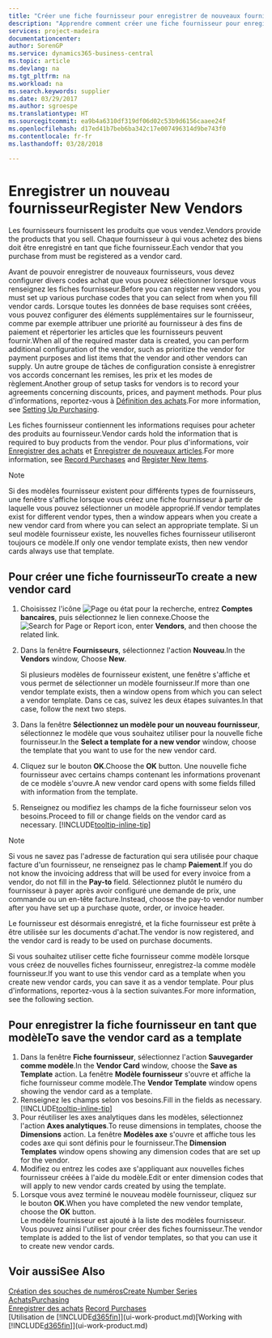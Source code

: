 ```yaml
---
title: "Créer une fiche fournisseur pour enregistrer de nouveaux fournisseurs | Microsoft Docs"
description: "Apprendre comment créer une fiche fournisseur pour enregistrer un nouveau fournisseur."
services: project-madeira
documentationcenter: 
author: SorenGP
ms.service: dynamics365-business-central
ms.topic: article
ms.devlang: na
ms.tgt_pltfrm: na
ms.workload: na
ms.search.keywords: supplier
ms.date: 03/29/2017
ms.author: sgroespe
ms.translationtype: HT
ms.sourcegitcommit: ea9b4a6310df319df06d02c53b9d6156caaee24f
ms.openlocfilehash: d17ed41b7beb6ba342c17e007496314d9be743f0
ms.contentlocale: fr-fr
ms.lasthandoff: 03/28/2018

---
```

# <a name="register-new-vendors"></a><span data-ttu-id="13fef-103">Enregistrer un nouveau fournisseur</span><span class="sxs-lookup"><span data-stu-id="13fef-103">Register New Vendors</span></span>
<span data-ttu-id="13fef-104">Les fournisseurs fournissent les produits que vous vendez.</span><span class="sxs-lookup"><span data-stu-id="13fef-104">Vendors provide the products that you sell.</span></span> <span data-ttu-id="13fef-105">Chaque fournisseur à qui vous achetez des biens doit être enregistré en tant que fiche fournisseur.</span><span class="sxs-lookup"><span data-stu-id="13fef-105">Each vendor that you purchase from must be registered as a vendor card.</span></span>

<span data-ttu-id="13fef-106">Avant de pouvoir enregistrer de nouveaux fournisseurs, vous devez configurer divers codes achat que vous pouvez sélectionner lorsque vous renseignez les fiches fournisseur.</span><span class="sxs-lookup"><span data-stu-id="13fef-106">Before you can register new vendors, you must set up various purchase codes that you can select from when you fill vendor cards.</span></span> <span data-ttu-id="13fef-107">Lorsque toutes les données de base requises sont créées, vous pouvez configurer des éléments supplémentaires sur le fournisseur, comme par exemple attribuer une priorité au fournisseur à des fins de paiement et répertorier les articles que les fournisseurs peuvent fournir.</span><span class="sxs-lookup"><span data-stu-id="13fef-107">When all of the required master data is created, you can perform additional configuration of the vendor, such as prioritize the vendor for payment purposes and list items that the vendor and other vendors can supply.</span></span> <span data-ttu-id="13fef-108">Un autre groupe de tâches de configuration consiste à enregistrer vos accords concernant les remises, les prix et les modes de règlement.</span><span class="sxs-lookup"><span data-stu-id="13fef-108">Another group of setup tasks for vendors is to record your agreements concerning discounts, prices, and payment methods.</span></span> <span data-ttu-id="13fef-109">Pour plus d'informations, reportez-vous à [Définition des achats](purchasing-setup-purchasing.md).</span><span class="sxs-lookup"><span data-stu-id="13fef-109">For more information, see [Setting Up Purchasing](purchasing-setup-purchasing.md).</span></span>

<span data-ttu-id="13fef-110">Les fiches fournisseur contiennent les informations requises pour acheter des produits au fournisseur.</span><span class="sxs-lookup"><span data-stu-id="13fef-110">Vendor cards hold the information that is required to buy products from the vendor.</span></span> <span data-ttu-id="13fef-111">Pour plus d'informations, voir [Enregistrer des achats](purchasing-how-record-purchases.md) et [Enregistrer de nouveaux articles](inventory-how-register-new-items.md).</span><span class="sxs-lookup"><span data-stu-id="13fef-111">For more information, see [Record Purchases](purchasing-how-record-purchases.md) and [Register New Items](inventory-how-register-new-items.md).</span></span>

> [!NOTE]  
>   <span data-ttu-id="13fef-112">Si des modèles fournisseur existent pour différents types de fournisseurs, une fenêtre s'affiche lorsque vous créez une fiche fournisseur à partir de laquelle vous pouvez sélectionner un modèle approprié.</span><span class="sxs-lookup"><span data-stu-id="13fef-112">If vendor templates exist for different vendor types, then a window appears when you create a new vendor card from where you can select an appropriate template.</span></span> <span data-ttu-id="13fef-113">Si un seul modèle fournisseur existe, les nouvelles fiches fournisseur utiliseront toujours ce modèle.</span><span class="sxs-lookup"><span data-stu-id="13fef-113">If only one vendor template exists, then new vendor cards always use that template.</span></span>

## <a name="to-create-a-new-vendor-card"></a><span data-ttu-id="13fef-114">Pour créer une fiche fournisseur</span><span class="sxs-lookup"><span data-stu-id="13fef-114">To create a new vendor card</span></span>
1. <span data-ttu-id="13fef-115">Choisissez l'icône ![Page ou état pour la recherche](media/ui-search/search_small.png "Page ou état pour la recherche"), entrez **Comptes bancaires**, puis sélectionnez le lien connexe.</span><span class="sxs-lookup"><span data-stu-id="13fef-115">Choose the ![Search for Page or Report](media/ui-search/search_small.png "Search for Page or Report icon") icon, enter **Vendors**, and then choose the related link.</span></span>  
2. <span data-ttu-id="13fef-116">Dans la fenêtre **Fournisseurs**, sélectionnez l'action **Nouveau**.</span><span class="sxs-lookup"><span data-stu-id="13fef-116">In the **Vendors** window, Choose **New**.</span></span>

    <span data-ttu-id="13fef-117">Si plusieurs modèles de fournisseur existent, une fenêtre s'affiche et vous permet de sélectionner un modèle fournisseur.</span><span class="sxs-lookup"><span data-stu-id="13fef-117">If more than one vendor template exists, then a window opens from which you can select a vendor template.</span></span> <span data-ttu-id="13fef-118">Dans ce cas, suivez les deux étapes suivantes.</span><span class="sxs-lookup"><span data-stu-id="13fef-118">In that case, follow the next two steps.</span></span>
3. <span data-ttu-id="13fef-119">Dans la fenêtre **Sélectionnez un modèle pour un nouveau fournisseur**, sélectionnez le modèle que vous souhaitez utiliser pour la nouvelle fiche fournisseur.</span><span class="sxs-lookup"><span data-stu-id="13fef-119">In the **Select a template for a new vendor** window, choose the template that you want to use for the new vendor card.</span></span>
4. <span data-ttu-id="13fef-120">Cliquez sur le bouton **OK**.</span><span class="sxs-lookup"><span data-stu-id="13fef-120">Choose the **OK** button.</span></span> <span data-ttu-id="13fef-121">Une nouvelle fiche fournisseur avec certains champs contenant les informations provenant de ce modèle s'ouvre.</span><span class="sxs-lookup"><span data-stu-id="13fef-121">A new vendor card opens with some fields filled with information from the template.</span></span>
5. <span data-ttu-id="13fef-122">Renseignez ou modifiez les champs de la fiche fournisseur selon vos besoins.</span><span class="sxs-lookup"><span data-stu-id="13fef-122">Proceed to fill or change fields on the vendor card as necessary.</span></span> [!INCLUDE[tooltip-inline-tip](includes/tooltip-inline-tip_md.md)]

> [!NOTE]  
>   <span data-ttu-id="13fef-123">Si vous ne savez pas l'adresse de facturation qui sera utilisée pour chaque facture d'un fournisseur, ne renseignez pas le champ **Paiement**.</span><span class="sxs-lookup"><span data-stu-id="13fef-123">If you do not know the invoicing address that will be used for every invoice from a vendor, do not fill in the **Pay-to** field.</span></span> <span data-ttu-id="13fef-124">Sélectionnez plutôt le numéro du fournisseur à payer après avoir configuré une demande de prix, une commande ou un en-tête facture.</span><span class="sxs-lookup"><span data-stu-id="13fef-124">Instead, choose the pay-to vendor number after you have set up a purchase quote, order, or invoice header.</span></span>

<span data-ttu-id="13fef-125">Le fournisseur est désormais enregistré, et la fiche fournisseur est prête à être utilisée sur les documents d'achat.</span><span class="sxs-lookup"><span data-stu-id="13fef-125">The vendor is now registered, and the vendor card is ready to be used on purchase documents.</span></span>

<span data-ttu-id="13fef-126">Si vous souhaitez utiliser cette fiche fournisseur comme modèle lorsque vous créez de nouvelles fiches fournisseur, enregistrez-la comme modèle fournisseur.</span><span class="sxs-lookup"><span data-stu-id="13fef-126">If you want to use this vendor card as a template when you create new vendor cards, you can save it as a vendor template.</span></span> <span data-ttu-id="13fef-127">Pour plus d'informations, reportez-vous à la section suivantes.</span><span class="sxs-lookup"><span data-stu-id="13fef-127">For more information, see the following section.</span></span>

## <a name="to-save-the-vendor-card-as-a-template"></a><span data-ttu-id="13fef-128">Pour enregistrer la fiche fournisseur en tant que modèle</span><span class="sxs-lookup"><span data-stu-id="13fef-128">To save the vendor card as a template</span></span>
1. <span data-ttu-id="13fef-129">Dans la fenêtre **Fiche fournisseur**, sélectionnez l'action **Sauvegarder comme modèle**.</span><span class="sxs-lookup"><span data-stu-id="13fef-129">In the **Vendor Card** window, choose the **Save as Template** action.</span></span> <span data-ttu-id="13fef-130">La fenêtre **Modèle fournisseur** s'ouvre et affiche la fiche fournisseur comme modèle.</span><span class="sxs-lookup"><span data-stu-id="13fef-130">The **Vendor Template** window opens showing the vendor card as a template.</span></span>
2. <span data-ttu-id="13fef-131">Renseignez les champs selon vos besoins.</span><span class="sxs-lookup"><span data-stu-id="13fef-131">Fill in the fields as necessary.</span></span> [!INCLUDE[tooltip-inline-tip](includes/tooltip-inline-tip_md.md)]
3. <span data-ttu-id="13fef-132">Pour réutiliser les axes analytiques dans les modèles, sélectionnez l'action **Axes analytiques**.</span><span class="sxs-lookup"><span data-stu-id="13fef-132">To reuse dimensions in templates, choose the **Dimensions** action.</span></span> <span data-ttu-id="13fef-133">La fenêtre **Modèles axe** s'ouvre et affiche tous les codes axe qui sont définis pour le fournisseur.</span><span class="sxs-lookup"><span data-stu-id="13fef-133">The **Dimension Templates** window opens showing any dimension codes that are set up for the vendor.</span></span>
4. <span data-ttu-id="13fef-134">Modifiez ou entrez les codes axe s'appliquant aux nouvelles fiches fournisseur créées à l'aide du modèle.</span><span class="sxs-lookup"><span data-stu-id="13fef-134">Edit or enter dimension codes that will apply to new vendor cards created by using the template.</span></span>
5. <span data-ttu-id="13fef-135">Lorsque vous avez terminé le nouveau modèle fournisseur, cliquez sur le bouton **OK**.</span><span class="sxs-lookup"><span data-stu-id="13fef-135">When you have completed the new vendor template, choose the **OK** button.</span></span>  
   <span data-ttu-id="13fef-136">Le modèle fournisseur est ajouté à la liste des modèles fournisseur. Vous pouvez ainsi l'utiliser pour créer des fiches fournisseur.</span><span class="sxs-lookup"><span data-stu-id="13fef-136">The vendor template is added to the list of vendor templates, so that you can use it to create new vendor cards.</span></span>

## <a name="see-also"></a><span data-ttu-id="13fef-137">Voir aussi</span><span class="sxs-lookup"><span data-stu-id="13fef-137">See Also</span></span>
[<span data-ttu-id="13fef-138">Création des souches de numéros</span><span class="sxs-lookup"><span data-stu-id="13fef-138">Create Number Series</span></span>](ui-create-number-series.md)  
[<span data-ttu-id="13fef-139">Achats</span><span class="sxs-lookup"><span data-stu-id="13fef-139">Purchasing</span></span>](purchasing-manage-purchasing.md)  
<span data-ttu-id="13fef-140">[Enregistrer des achats](purchasing-how-record-purchases.md) </span><span class="sxs-lookup"><span data-stu-id="13fef-140">[Record Purchases](purchasing-how-record-purchases.md) </span></span>  
<span data-ttu-id="13fef-141">[Utilisation de [!INCLUDE[d365fin](includes/d365fin_md.md)]](ui-work-product.md)</span><span class="sxs-lookup"><span data-stu-id="13fef-141">[Working with [!INCLUDE[d365fin](includes/d365fin_md.md)]](ui-work-product.md)</span></span>  

